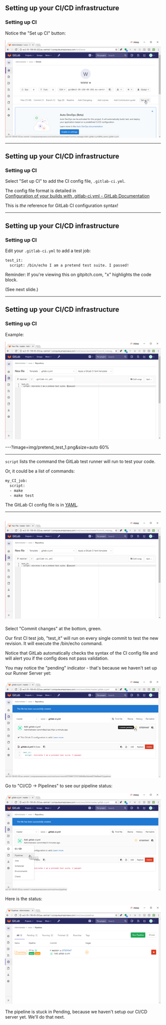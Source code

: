 ## Setting up your CI/CD infrastructure
### Setting up CI

Notice the "Set up CI" button:

![notice the "Set up CI" button](img/setup_ci.png)

---

## Setting up your CI/CD infrastructure
### Setting up CI

Select "Set up CI" to add the CI config file, `.gitlab-ci.yml`.

The config file format is detailed in  
[Configuration of your builds with .gitlab-ci.yml - GitLab Documentation](https://docs.gitlab.com/ce/ci/yaml/README.html)

This is _the_ reference for GitLab CI configuration syntax!

---
## Setting up your CI/CD infrastructure
### Setting up CI

Edit your `.gitlab-ci.yml` to add a test job:


```console
test_it:
  script: /bin/echo I am a pretend test suite. I passed!
```
Reminder: If you're viewing this on gitpitch.com, "x" highlights the code block.

(See next slide.)

---
## Setting up your CI/CD infrastructure
### Setting up CI
Example:

![img](img/pretend_test_1.png)

---?image=img/pretend_test_1.png&size=auto 60%

---

`script` lists the command the GitLab test runner will run to test your code.

Or, it could be a list of commands:

```console
my_CI_job:
  script:
  - make
  - make test
```

The GitLab CI config file is in [YAML](http://yaml.org).

---

![first CI job](img/pretend_test_1.png)
---

Select "Commit changes" at the bottom, green.

Our first CI test job, "test_it" will run on every single commit 
to test the new revision. It will execute the /bin/echo command.

Notice that GitLab automatically checks the syntax of the CI config file
and will alert you if the config does not pass validation.

You may notice the "pending" indicator - that's because we haven't
set up our Runner Server yet:

![pending pipeline](img/pending_pipeline.png)


Go to "CI/CD -> Pipelines" to see our pipeline status:

![pipelines menu](img/pipelines_menu.png)

Here is the status:

![stuck pipeline](img/stuck_pipeline.png)

The pipeline is stuck in Pending, because we haven't setup our CI/CD
server yet. We'll do that next.
